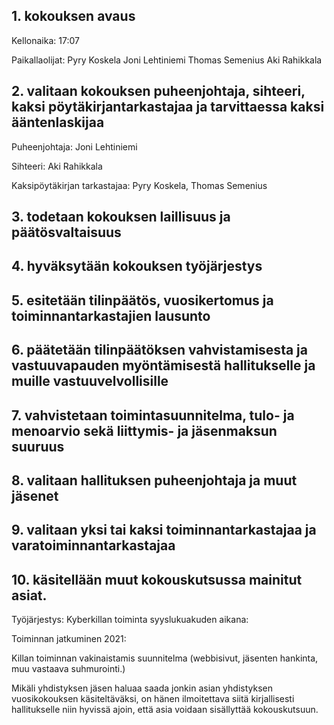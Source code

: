 ## 1. kokouksen avaus

Kellonaika: 17:07

Paikallaolijat: Pyry Koskela
                Joni Lehtiniemi
                Thomas Semenius
                Aki Rahikkala
                
## 2. valitaan kokouksen puheenjohtaja, sihteeri, kaksi pöytäkirjantarkastajaa ja tarvittaessa kaksi ääntenlaskijaa
Puheenjohtaja: Joni Lehtiniemi

Sihteeri: Aki Rahikkala

Kaksipöytäkirjan tarkastajaa: Pyry Koskela, Thomas Semenius 

## 3. todetaan kokouksen laillisuus ja päätösvaltaisuus

## 4. hyväksytään kokouksen työjärjestys
## 5. esitetään tilinpäätös, vuosikertomus ja toiminnantarkastajien lausunto
## 6. päätetään tilinpäätöksen vahvistamisesta ja vastuuvapauden myöntämisestä hallitukselle ja muille vastuuvelvollisille
## 7. vahvistetaan toimintasuunnitelma, tulo- ja menoarvio sekä liittymis- ja jäsenmaksun suuruus
## 8. valitaan hallituksen puheenjohtaja ja muut jäsenet
## 9. valitaan yksi tai kaksi toiminnantarkastajaa ja varatoiminnantarkastajaa
## 10. käsitellään muut kokouskutsussa mainitut asiat.

Työjärjestys:
Kyberkillan toiminta syyslukuakuden aikana:

Toiminnan jatkuminen 2021:

Killan toiminnan vakinaistamis suunnitelma (webbisivut, jäsenten hankinta, muu vastaava suhmurointi.)

Mikäli yhdistyksen jäsen haluaa saada jonkin asian yhdistyksen vuosikokouksen käsiteltäväksi, on hänen ilmoitettava siitä kirjallisesti hallitukselle niin hyvissä ajoin, että asia voidaan sisällyttää kokouskutsuun.
